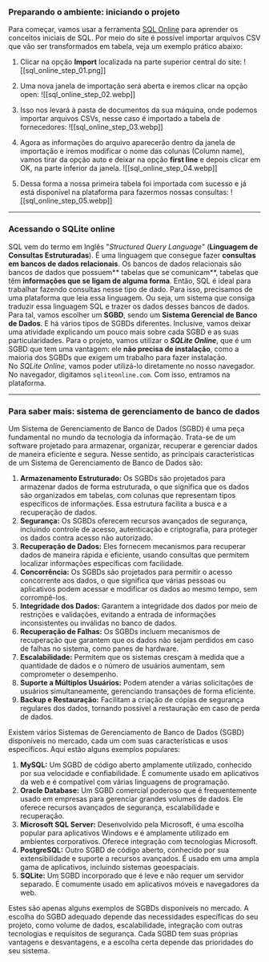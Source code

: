 ### Preparando o ambiente: iniciando o projeto

Para começar, vamos usar a ferramenta [SQL Online](https://sqliteonline.com/) para aprender os conceitos iniciais de SQL. Por meio do site é possível importar arquivos CSV que vão ser transformados em tabela, veja um exemplo prático abaixo:

1. Clicar na opção **Import** localizada na parte superior central do site:
![[sql_online_step_01.png]]

2. Uma nova janela de importação será aberta e iremos clicar na opção open:
![[sql_online_step_02.webp]]

3. Isso nos levará à pasta de documentos da sua máquina, onde podemos importar arquivos CSVs, nesse caso é importado a tabela de fornecedores:
![[sql_online_step_03.webp]]

4. Agora as informações do arquivo aparecerão dentro da janela de importação e iremos modificar o nome das colunas (Column name), vamos tirar da opção auto e deixar na opção **first line** e depois clicar em OK, na parte inferior da janela.
![[sql_online_step_04.webp]]

5. Dessa forma a nossa primeira tabela foi importada com sucesso e já está disponível na plataforma para fazermos nossas consultas:
![[sql_online_step_05.webp]]

---
### Acessando o SQLite online

SQL vem do termo em Inglês "_Structured Query Language_" (**Linguagem de Consultas Estruturadas**). É uma linguagem que consegue fazer **consultas em bancos de dados relacionais**.
Os bancos de dados relacionais são bancos de dados que possuem** tabelas que se comunicam**, tabelas que têm **informações que se ligam de alguma forma**. Então, SQL é ideal para trabalhar fazendo consultas nesse tipo de dado. Para isso, precisamos de uma plataforma que leia essa linguagem. Ou seja, um sistema que consiga traduzir essa linguagem SQL e trazer os dados desses bancos de dados.
Para tal, vamos escolher um **SGBD**, sendo um **Sistema Gerencial de Banco de Dados**. E há vários tipos de SGBDs diferentes. Inclusive, vamos deixar uma atividade explicando um pouco mais sobre cada SGBD e as suas particularidades.
Para o projeto, vamos utilizar o _**SQLite Online**_, que é um SGBD que tem uma vantagem: ele **não precisa de instalação**, como a maioria dos SGBDs que exigem um trabalho para fazer instalação. No _SQLite Online_, vamos poder utilizá-lo diretamente no nosso navegador. No navegador, digitamos `sqliteonline.com`. Com isso, entramos na plataforma.

---
### Para saber mais: sistema de gerenciamento de banco de dados

Um Sistema de Gerenciamento de Banco de Dados (SGBD) é uma peça fundamental no mundo da tecnologia da informação. Trata-se de um software projetado para armazenar, organizar, recuperar e gerenciar dados de maneira eficiente e segura.
Nesse sentido, as principais características de um Sistema de Gerenciamento de Banco de Dados são:
1. **Armazenamento Estruturado:** Os SGBDs são projetados para armazenar dados de forma estruturada, o que significa que os dados são organizados em tabelas, com colunas que representam tipos específicos de informações. Essa estrutura facilita a busca e a recuperação de dados.
2. **Segurança:** Os SGBDs oferecem recursos avançados de segurança, incluindo controle de acesso, autenticação e criptografia, para proteger os dados contra acesso não autorizado.
3. **Recuperação de Dados:** Eles fornecem mecanismos para recuperar dados de maneira rápida e eficiente, usando consultas que permitem localizar informações específicas com facilidade.
4. **Concorrência:** Os SGBDs são projetados para permitir o acesso concorrente aos dados, o que significa que várias pessoas ou aplicativos podem acessar e modificar os dados ao mesmo tempo, sem corrompê-los.
5. **Integridade dos Dados:** Garantem a integridade dos dados por meio de restrições e validações, evitando a entrada de informações inconsistentes ou inválidas no banco de dados.
6. **Recuperação de Falhas:** Os SGBDs incluem mecanismos de recuperação que garantem que os dados não sejam perdidos em caso de falhas no sistema, como panes de hardware.
7. **Escalabilidade:** Permitem que os sistemas cresçam à medida que a quantidade de dados e o número de usuários aumentam, sem comprometer o desempenho.
8. **Suporte a Múltiplos Usuários:** Podem atender a várias solicitações de usuários simultaneamente, gerenciando transações de forma eficiente.
9. **Backup e Restauração:** Facilitam a criação de cópias de segurança regulares dos dados, tornando possível a restauração em caso de perda de dados.

Existem vários Sistemas de Gerenciamento de Banco de Dados (SGBD) disponíveis no mercado, cada um com suas características e usos específicos. Aqui estão alguns exemplos populares:
1. **MySQL:** Um SGBD de código aberto amplamente utilizado, conhecido por sua velocidade e confiabilidade. É comumente usado em aplicativos da web e é compatível com várias linguagens de programação.
2. **Oracle Database:** Um SGBD comercial poderoso que é frequentemente usado em empresas para gerenciar grandes volumes de dados. Ele oferece recursos avançados de segurança, escalabilidade e recuperação.
3. **Microsoft SQL Server:** Desenvolvido pela Microsoft, é uma escolha popular para aplicativos Windows e é amplamente utilizado em ambientes corporativos. Oferece integração com tecnologias Microsoft.
4. **PostgreSQL:** Outro SGBD de código aberto, conhecido por sua extensibilidade e suporte a recursos avançados. É usado em uma ampla gama de aplicativos, incluindo sistemas geoespaciais.
5. **SQLite:** Um SGBD incorporado que é leve e não requer um servidor separado. É comumente usado em aplicativos móveis e navegadores da web.

Estes são apenas alguns exemplos de SGBDs disponíveis no mercado. A escolha do SGBD adequado depende das necessidades específicas do seu projeto, como volume de dados, escalabilidade, integração com outras tecnologias e requisitos de segurança. Cada SGBD tem suas próprias vantagens e desvantagens, e a escolha certa depende das prioridades do seu sistema.